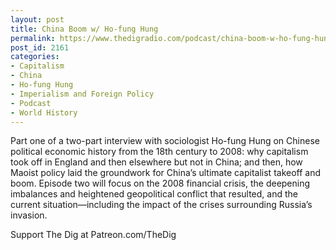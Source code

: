 ```yaml
---
layout: post
title: China Boom w/ Ho-fung Hung
permalink: https://www.thedigradio.com/podcast/china-boom-w-ho-fung-hung/index.html
post_id: 2161
categories: 
- Capitalism
- China
- Ho-fung Hung
- Imperialism and Foreign Policy
- Podcast
- World History
---
```


Part one of a two-part interview with sociologist Ho-fung Hung on Chinese political economic history from the 18th century to 2008: why capitalism took off in England and then elsewhere but not in China; and then, how Maoist policy laid the groundwork for China’s ultimate capitalist takeoff and boom. Episode two will focus on the 2008 financial crisis, the deepening imbalances and heightened geopolitical conflict that resulted, and the current situation—including the impact of the crises surrounding Russia’s invasion.

Support The Dig at Patreon.com/TheDig